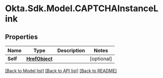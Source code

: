 # Okta.Sdk.Model.CAPTCHAInstanceLink
## Properties

Name | Type | Description | Notes
------------ | ------------- | ------------- | -------------
**Self** | [**HrefObject**](HrefObject.md) |  | [optional] 

[[Back to Model list]](../README.md#documentation-for-models) [[Back to API list]](../README.md#documentation-for-api-endpoints) [[Back to README]](../README.md)

